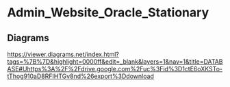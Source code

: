 # Admin_Website_Oracle_Stationary
## Diagrams 
https://viewer.diagrams.net/index.html?tags=%7B%7D&highlight=0000ff&edit=_blank&layers=1&nav=1&title=DATABASE#Uhttps%3A%2F%2Fdrive.google.com%2Fuc%3Fid%3D1ctE6oXKSTo-tThog910aD8RFIHTGv8nd%26export%3Ddownload
